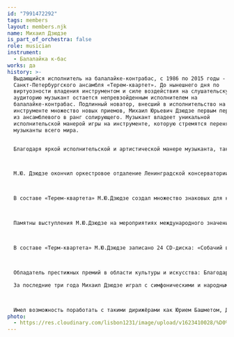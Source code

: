 ```yaml
---
id: "7991472292"
tags: members
layout: members.njk
name: Михаил Дзюдзе
is_part_of_orchestra: false
role: musician
instrument:
  - Балалайка к-бас
works: да
history: >-
  Выдающийся исполнитель на балалайке-контрабас, с 1986 по 2015 годы - солист
  Санкт-Петербургского ансамбля «Терем-квартет». До нынешнего дня по
  виртуозности владения инструментом и силе воздействия на слушательскую
  аудиторию музыкант остается непревзойденным исполнителем на
  балалайке-контрабас. Подлинный новатор, внесший в исполнительство на своем
  инструменте множество новых приемов, Михаил Юрьевич Дзюдзе первым перевел его
  из ансамблевого в ранг солирующего. Музыкант владеет уникальной
  исполнительской манерой игры на инструменте, которую стремятся перенять
  музыканты всего мира.


  Благодаря яркой исполнительской и артистической манере музыканта, такое сочинение «Терем-квартета», как «Шуткабаха», обработки произведений Р.Щедрина «В подражание Альбенису», Вилла Лобоса «Ария из Бразильской Бахианы № 5» и многие другие приобрели свое неповторимое звучание и уникальную исполнительскую интерпретацию.



  М.Ю. Дзюдзе окончил оркестровое отдаление Ленинградской консерватории по классу симфонического контрабаса (класс прел. С.С. Акопова, Б.Е. Козлова). Класса балалайки-контрабаса во времена учебы музыканта не было, в настоящее же время музыкальные вузы выпускают лишь единичных исполнителей на этом инструменте.



  В составе «Терем-квартета» М.Ю.Дзюдзе создал множество знаковых для коллектива программ: «Собачий вальс», «Мировой концерт», «Терем-квартет или снова неуловимые» по мотивам советских кинофильмов, «Не квадрат» с Игорем Бутманом и др. Впервые в истории отечественной музыкальной культуры М.Ю.Дзюдзе в составе коллектива народных инструментов создает программу с симфоническим оркестром, которая исполнялась с ведущими оркестрами мира - Камерным оркестром «Виртуозы Москвы», Симфоническим оркестром Баварского радио, дирижер - Марис Янсонс, оркестрами России, Литвы, Финляндии, Норвегии.



  Памятны выступления М.Ю.Дзюдзе на мероприятиях международного значения: в Ватикане перед 120-тысячной аудиторией, Папой Римским Иоанном Павлом II и Матерью Терезой, в Венеции на площади Святого Марка, в Сент-Джеймском дворце в Лондоне по приглашению принца Чарльза, на 3000-летии Иерусалима в историческом центре старого города, перед лидерами стран большой восьмерки G8 на саммите в Санкт-Петербурге, Евровидение (2009), Олимпиада в Ванкувере (2010), Московский Международный кинофестиваль (2011), Открытие Театра Наций (2011), День независимости Казахстана (2011), Олимпиада в Лондоне (2012), Олимпиада в Сочи (2014), «Русская ночь» на Odeonsplatz (Германия 2014).



  В составе «Терм-квартета» М.Ю.Дзюдзе записано 24 CD-диска: «Собачий вальс» (1999), «Юбилениум» (2001), «Русские страдания» (2002), «Мой Бах» (2010), «Русский Шуберт» (2011), «Дороги» (20121 и др., 2 DVD диска: «Терем-квартет или снова неуловимые» (2009), «Исповедь хулиганов» (2009) и др.



  Обладатель престижных премий в области культуры и искусства: Благодарности Председателя Совета Федерации РФ за участие в 21-й сессии Азиатского-Тихоокеанекого парламентского форума (2013), Премия Правительства Санкт-Петербурга за создание детской программы «ТеремОК!» (2006).

  За последние три года Михаил Дзюдзе играл с симфоническими и народными оркестрами России и зарубежья. Среди них Государственный симфонический оркестр «Новая Россия», Государственный академический русский народный ансамбль Россия имени Людмилы Зыкиной, Национальный академический оркестр народных инструментов России имени Н. П. Осипова, Камерный ансамбль «Солисты Москвы», Камерный оркестр Игоря Лермана, Липецкий Государственный оркестр русских народных инструментов, Новосибирский академический симфонический оркестр, Тихоокеанский симфонический оркестр, Камерный оркестр Крымской государственной филармонии, Оркестр народных инструментов «Золотая мелодия» (Ижевск), Русским оркестром под управлением Василия Кормишина (Тольятти), Русский народный оркестр Кемеровской филармонии и многие другие, более 40 концертов,



  Имел возможность поработать с такими дирижёрами как Юрием Башметом, Дорианом Вилсоном, Дмитрием .Дмитриенко, Владимиром Андроповым, Игорем Лерманом, Алексеи Моргуновым, Хо Чунг Ив, Львом Накаряковым, Олегом Федяниным, Василием Кормишиным и многими другими.
photo:
  - https://res.cloudinary.com/lisbon1231/image/upload/v1623410028/%D0%A1%D0%BD%D0%B8%D0%BC%D0%BE%D0%BA_%D1%8D%D0%BA%D1%80%D0%B0%D0%BD%D0%B0_2021-06-11_%D0%B2_14.13.40_jxxw1p.png
---
```

